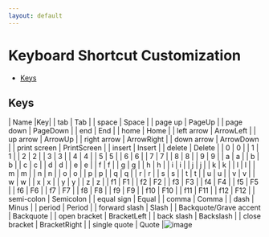 ```yaml
---
layout: default
---
```

[_metadata_:apple-itunes-app]:- "app-id=1584519802"


# Keyboard Shortcut Customization
- [Keys](#keys)

## Keys
| Name          |Key|
|	tab	|	Tab	|
|	space	|	Space	|
|	page up	|	PageUp	|
|	page down	|	PageDown	|
|	end	|	End	|
|	home	|	Home	|
|	left arrow	|	ArrowLeft	|
|	up arrow	|	ArrowUp	|
|	right arrow	|	ArrowRight	|
|	down arrow	|	ArrowDown	|
|	print screen	|	PrintScreen	|
|	insert	|	Insert	|
|	delete	|	Delete	|
|	0	|	0	|
|	1	|	1	|
|	2	|	2	|
|	3	|	3	|
|	4	|	4	|
|	5	|	5	|
|	6	|	6	|
|	7	|	7	|
|	8	|	8	|
|	9	|	9	|
|	a	|	a	|
|	b	|	b	|
|	c	|	c	|
|	d	|	d	|
|	e	|	e	|
|	f	|	f	|
|	g	|	g	|
|	h	|	h	|
|	i	|	i	|
|	j	|	j	|
|	k	|	k	|
|	l	|	l	|
|	m	|	m	|
|	n	|	n	|
|	o	|	o	|
|	p	|	p	|
|	q	|	q	|
|	r	|	r	|
|	s	|	s	|
|	t	|	t	|
|	u	|	u	|
|	v	|	v	|
|	w	|	w	|
|	x	|	x	|
|	y	|	y	|
|	z	|	z	|
|	f1	|	F1	|
|	f2	|	F2	|
|	f3	|	F3	|
|	f4	|	F4	|
|	f5	|	F5	|
|	f6	|	F6	|
|	f7	|	F7	|
|	f8	|	F8	|
|	f9	|	F9	|
|	f10	|	F10	|
|	f11	|	F11	|
|	f12	|	F12	|
|	semi-colon	|	Semicolon	|
|	equal sign	|	Equal	|
|	comma	|	Comma	|
|	dash	|	Minus	|
|	period	|	Period	|
|	forward slash	|	Slash	|
|	Backquote/Grave accent	|	Backquote	|
|	open bracket	|	BracketLeft	|
|	back slash	|	Backslash	|
|	close bracket	|	BracketRight	|
|	single quote	|	Quote	|![image](https://user-images.githubusercontent.com/49808320/145703781-68748230-cd93-458b-a0ba-8c184b5d607b.png)
